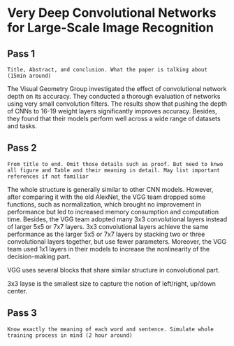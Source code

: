 # Very Deep Convolutional Networks for Large-Scale Image Recognition

## Pass 1

    Title, Abstract, and conclusion. What the paper is talking about (15min around)

The Visual Geometry Group investigated the effect of convolutional network depth on its accuracy. They conducted a thorough evaluation of networks using very small convolution filters. The results show that pushing the depth of CNNs to 16-19 weight layers significantly improves accuracy. Besides, they found that their models perform well across a wide range of datasets and tasks.

## Pass 2

    From title to end. Omit those details such as proof. But need to knwo all figure and Table and their meaning in detail. May list important references if not familiar

The whole structure is generally similar to other CNN models. However, after comparing it with the old AlexNet, the VGG team dropped some functions, such as normalization, which brought no improvement in performance but led to increased memory consumption and computation time. Besides, the VGG team adopted many 3x3 convolutional layers instead of larger 5x5 or 7x7 layers. 3x3 convolutional layers achieve the same performance as the larger 5x5 or 7x7 layers by stacking two or three convolutional layers together, but use fewer parameters. Moreover, the VGG team used 1x1 layers in their models to increase the nonlinearity of the decision-making part.

VGG uses several blocks that share similar structure in convolutional part.

3x3 layse is the smallest size to capture the notion of left/right, up/down center.

## Pass 3

    Know exactly the meaning of each word and sentence. Simulate whole training process in mind (2 hour around)

